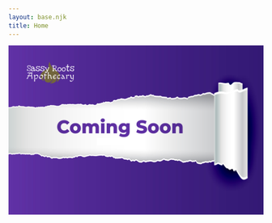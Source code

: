 ```yaml
---
layout: base.njk
title: Home
---
```

<style>
  img { max-width: 100% }
</style>
![Sassy Root Apothecary coming soon](/src/imgs/soon.png)